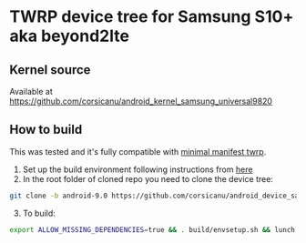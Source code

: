 # TWRP device tree for Samsung S10+ aka beyond2lte

## Kernel source 
Available at https://github.com/corsicanu/android_kernel_samsung_universal9820

## How to build
This was tested and it's fully compatible with [minimal manifest twrp](https://github.com/minimal-manifest-twrp/platform_manifest_twrp_omni).
1. Set up the build environment following instructions from [here](https://github.com/minimal-manifest-twrp/platform_manifest_twrp_omni/blob/twrp-9.0/README.md#getting-started)
2. In the root folder of cloned repo you need to clone the device tree:
```bash
git clone -b android-9.0 https://github.com/corsicanu/android_device_samsung_beyond2lte.git device/samsung/beyond2lte
```
3. To build:
```bash
export ALLOW_MISSING_DEPENDENCIES=true && . build/envsetup.sh && lunch omni_beyond2lte-eng && mka recoveryimage -j128
```

